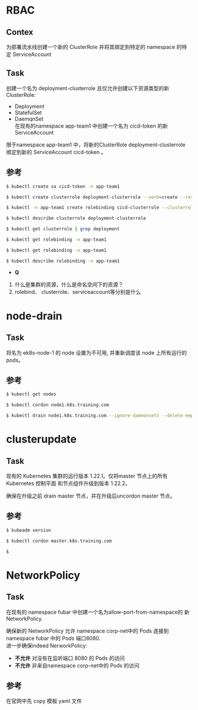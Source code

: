 # RBAC
## Contex  
  为部署流水线创建一个新的 ClusterRole 并将其绑定到特定的 namespace 的特定 ServiceAccount     
     
## Task
  创建一个名为 deployment-clusterrole 且仅允许创建以下资源类型的新 ClusterRole:    
  - Deployment
  - StatefulSet
  - DaemqnSet   
  在现有的namespace app-team1 中创建一个名为 cicd-token 的新 ServiceAccount   
     
  限于namespace app-team1 中，将新的ClusterRole deployment-clusterrole 绑定到新的 ServiceAccount cicd-token 。
    
## 参考
```bash
$ kubectl create sa cicd-token -n app-team1 

$ kubectl create clusterrole deployment-clusterrole --verb=create --resource=deployments,statefulsets,daemonsets

$ kubectl -n app-team1 create rolebinding cicd-clusterrole --clusterrole=deployment-clusterrole --serviceaccount=app-team1:cicd-token

$ kubectl describe clusterrole deployment-clusterrole

$ kubectl get clusterrole | grep deployment

$ kubectl get rolebinding -n app-team1

$ kubectl get rolebinding -n app-team1

$ kubectl describe rolebinding -n app-team1 
```

- __Q__
1. 什么是集群的资源，什么是命名空间下的资源？
2. rolebind、 clusterrole、serviceaccount等分别是什么


# node-drain
## Task
  将名为 ek8s-node-1 的 node 设置为不可用, 并重新调度该 node 上所有运行的 pods。   
     

## 参考
```bash
$ kubectl get nodes

$ kubectl cordon node1.k8s.training.com

$ kubectl drain node1.k8s.training.com --ignore-daemonsets --delete-emptydir-data --force
  ```
   
# clusterupdate
## Task
  现有的 Kubernetes 集群的运行版本 1.22.1。仅将master 节点上的所有 Kubernetes 控制平面 和节点组件升级到版本 1.22.2。   
     
  确保在升级之前 drain master 节点，并在升级后uncordon master 节点。   
     
## 参考
```bash
$ kubeadm version

$ kubectl cordon master.k8s.training.com

$ 
```

# NetworkPolicy
## Task
在现有的 namespace fubar 中创建一个名为allow-port-from-namespace的 新 NetworkPolicy. 

确保新的 NetworkPolicy 允许 namespace corp-net中的 Pods 连接到 namespace fubar 中的 Pods 端口8080.   
进一步确保indeed NerworkPolicy:   
- __不允许__ 对没有在监听端口 8080 的 Pods 的访问
- __不允许__ 非来自namespace corp-net中的 Pods 的访问

## 参考
在官网中先 copy 模板 yaml 文件
